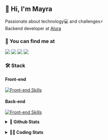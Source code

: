 ## 👋 Hi, I'm Mayra

Passionate about technology💻 and challenges⚡  
Backend developer at [Alura](https://www.alura.com.br)   

### 💬 You can find me at

<a href="https://mayra.dev" target="_blank" rel="noopener"><img src="https://img.shields.io/badge/-mayra.dev-005FED?style=flat&logo=Google-chrome&logoColor=white"/></a>
<a href="https://linkedin.com/in/mayraamaral" target="_blank" rel="noopener"><img src="https://img.shields.io/badge/-/mayraamaral-0077B5?style=flat&logo=Linkedin&logoColor=white"/></a>
<a href="mailto:mayra@mayra.dev" target="_blank" rel="noopener"><img src="https://img.shields.io/badge/-mayra@mayra.dev-D14836?style=flat&logo=Gmail&logoColor=white"/></a>
<a href="" target="_blank" rel="noopener"><img src="https://img.shields.io/badge/-mayraamaral-7289DA?style=flat&logo=Discord&logoColor=white"/></a>

### 🛠️ Stack
#### Front-end

[![Front-end Skills](https://skillicons.dev/icons?i=react,next,angular,redux,styledcomponents,html,css,sass,js,ts,figma)](https://skillicons.dev)
#### Back-end

[![Front-end Skills](https://skillicons.dev/icons?i=java,spring,hibernate,aws,idea,postgres,mysql,git,linux,bash,nodejs,docker,kubernetes,jenkins)](https://skillicons.dev)


<details>
    <summary><strong>📌 Github Stats</strong></summary>
    <br />
    <div align="center">
        <table>
      <td><img height="160em" src="https://github-readme-stats.vercel.app/api?username=mayraamaral&show_icons=true&theme=algolia&hide_border=true&hide=stars&count_private=true" alt="Readme stats"></td>
      <td><img height="160em" src="https://github-readme-stats.vercel.app/api/top-langs/?username=mayraamaral&&layout=compact&&theme=algolia&hide_border=true&langs_count=6" alt="Language stats"></td>
       </table>
  </div> 
    

  <p align="center">
    <img src="https://github-readme-streak-stats.herokuapp.com?user=mayraamaral&theme=dark&hide_border=true&date_format=j%20M%5B%20Y%5D&locale=pt-br&background=050F2C&ring=0195DD&fire=23AA7D&currStreakLabel=23AA7D" alt="Streak stats">
  </p> 
</details>

<br />

<details>
  <summary><strong>👩‍💻 Coding Stats</strong></summary>
  <br />
  
  <!--START_SECTION:waka-->
![Code Time](http://img.shields.io/badge/Code%20Time-794%20hrs%2046%20mins-blue)

**🐱 My GitHub Data** 

> 📦 640.7 kB Used in GitHub's Storage 
 > 
> 🏆 414 Contributions in the Year 2025
 > 
> 🚫 Not Opted to Hire
 > 
> 📜 64 Public Repositories 
 > 
> 🔑 35 Private Repositories 
 > 
**I'm an Early 🐤** 

```text
🌞 Morning                23075 commits       ██████░░░░░░░░░░░░░░░░░░░   23.39 % 
🌆 Daytime                57136 commits       ██████████████░░░░░░░░░░░   57.92 % 
🌃 Evening                18147 commits       █████░░░░░░░░░░░░░░░░░░░░   18.40 % 
🌙 Night                  283 commits         ░░░░░░░░░░░░░░░░░░░░░░░░░   00.29 % 
```
📅 **I'm Most Productive on Wednesday** 

```text
Monday                   20659 commits       █████░░░░░░░░░░░░░░░░░░░░   20.94 % 
Tuesday                  14536 commits       ████░░░░░░░░░░░░░░░░░░░░░   14.74 % 
Wednesday                24945 commits       ██████░░░░░░░░░░░░░░░░░░░   25.29 % 
Thursday                 19553 commits       █████░░░░░░░░░░░░░░░░░░░░   19.82 % 
Friday                   18197 commits       █████░░░░░░░░░░░░░░░░░░░░   18.45 % 
Saturday                 311 commits         ░░░░░░░░░░░░░░░░░░░░░░░░░   00.32 % 
Sunday                   440 commits         ░░░░░░░░░░░░░░░░░░░░░░░░░   00.45 % 
```


📊 **This Week I Spent My Time On** 

```text
🕑︎ Time Zone: America/Sao_Paulo

💬 Programming Languages: 
TypeScript               13 hrs 44 mins      █████████████████████░░░░   83.26 % 
Java                     2 hrs 9 mins        ███░░░░░░░░░░░░░░░░░░░░░░   13.06 % 
JSON                     14 mins             ░░░░░░░░░░░░░░░░░░░░░░░░░   01.43 % 
FTL                      8 mins              ░░░░░░░░░░░░░░░░░░░░░░░░░   00.89 % 
JSP                      5 mins              ░░░░░░░░░░░░░░░░░░░░░░░░░   00.54 % 

🔥 Editors: 
VS Code                  14 hrs 3 mins       █████████████████████░░░░   85.22 % 
IntelliJ IDEA            2 hrs 26 mins       ████░░░░░░░░░░░░░░░░░░░░░   14.78 % 

💻 Operating System: 
Linux                    16 hrs 30 mins      █████████████████████████   100.00 % 
```

**I Mostly Code in Java** 

```text
Java                     125 repos           ███████░░░░░░░░░░░░░░░░░░   29.00 % 
JavaScript               98 repos            ██████░░░░░░░░░░░░░░░░░░░   22.74 % 
TypeScript               81 repos            █████░░░░░░░░░░░░░░░░░░░░   18.79 % 
PHP                      2 repos             ░░░░░░░░░░░░░░░░░░░░░░░░░   00.46 % 
Python                   2 repos             ░░░░░░░░░░░░░░░░░░░░░░░░░   00.46 % 
```




 Last Updated on 24/03/2025 19:37:56 UTC
<!--END_SECTION:waka-->

</details>
